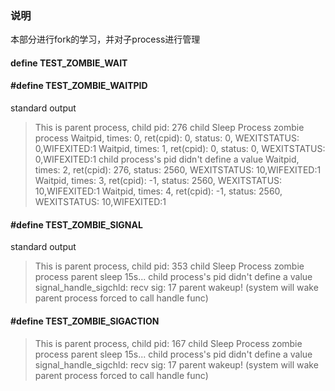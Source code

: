 ### 说明

本部分进行fork的学习，并对子process进行管理

#### define TEST_ZOMBIE_WAIT

#### #define TEST_ZOMBIE_WAITPID

standard output

> This is parent process, child pid: 276
> child Sleep
> Process zombie process
> Waitpid, times: 0, ret(cpid): 0, status: 0, WEXITSTATUS: 0,WIFEXITED:1
> Waitpid, times: 1, ret(cpid): 0, status: 0, WEXITSTATUS: 0,WIFEXITED:1
> child process's pid didn't define a value
> Waitpid, times: 2, ret(cpid): 276, status: 2560, WEXITSTATUS: 10,WIFEXITED:1
> Waitpid, times: 3, ret(cpid): -1, status: 2560, WEXITSTATUS: 10,WIFEXITED:1
> Waitpid, times: 4, ret(cpid): -1, status: 2560, WEXITSTATUS: 10,WIFEXITED:1

#### #define TEST_ZOMBIE_SIGNAL

standard output

> This is parent process, child pid: 353
> child Sleep
> Process zombie process
> parent sleep 15s...
> child process's pid didn't define a value
> signal_handle_sigchld: recv sig: 17
> parent wakeup! (system will wake parent process forced to call handle func)

#### #define TEST_ZOMBIE_SIGACTION

> This is parent process, child pid: 167
> child Sleep
> Process zombie process
> parent sleep 15s...
> child process's pid didn't define a value
> signal_handle_sigchld: recv sig: 17
> parent wakeup! (system will wake parent process forced to call handle func)